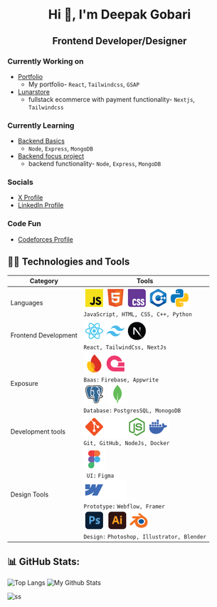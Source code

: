 <h1 align="center">Hi 👋, I'm Deepak Gobari</h1>
<h2 align="center">Frontend Developer/Designer</h2>

### Currently Working on
- [Portfolio](https://github.com/mintdexdev/portfolio)
  - My portfolio- `React`, `Tailwindcss`, `GSAP`
- [Lunarstore](https://github.com/mintdexdev/lunarstore)
  - fullstack ecommerce with payment functionality- `Nextjs`, `Tailwindcss`

### Currently Learning 
- [Backend Basics](https://github.com/mintdexdev/learn_backend.git)
  - `Node`, `Express`, `MongoDB`
- [Backend focus project](https://github.com/mintdexdev/videotube-backend.git)
  - backend functionality- `Node`, `Express`, `MongoDB`

### Socials
- [X Profile](https://x.com/mintdexdev)
- [LinkedIn Profile](https://www.linkedin.com/in/mintdexdev/)

### Code Fun
- [Codeforces Profile](https://codeforces.com/profile/dexz01)

## 👨‍💻 Technologies and Tools
| Category            | Tools           |
|---------------------|-----------------|
| Languages           | ![](icons/javascript.png)![](icons/html.png)![](icons/css.png)![](icons/cpp.png)![](icons/python.png) <br/> `JavaScript, HTML, CSS, C++, Python`|
| Frontend Development| ![](icons/reactjs.png)![](icons/tailwindcss.png)![](icons/nextjs.png) <br/> `React, TailwindCss, NextJs` |
| Exposure            | ![](icons/firebase.png)![](icons/appwrite.png)  <br/> `Baas:` `Firebase, Appwrite`  <br/> ![](icons/postgresql.png) ![](icons/mongodb.png) <br/> `Database:` `PostgresSQL, MonogoDB`|
| Development tools   | ![](icons/git.png)![](icons/github.png)![](icons/nodejs.png)![](icons/docker.png) <br/> `Git, GitHub, NodeJs, Docker`|
| Design Tools        | ![](icons/figma.png) <br/> ` UI:` `Figma` <br/> ![](icons/webflow.png)![](icons/framer.png) <br/> `Prototype:` `Webflow, Framer` <br/>![](icons/photoshop.png) ![](icons/illustrator.png)![](icons/blender.png) <br/> `Design:` `Photoshop, Illustrator, Blender`|


## 📊 GitHub Stats:
![Top Langs](https://github-readme-stats.vercel.app/api/top-langs/?username=mintdexdev&layout=donut&theme=dark) 
![My Github Stats](https://github-readme-stats.vercel.app/api?username=mintdexdev&show_icons=true&theme=dark&hide_rank=true&line_height=33&hide_title=true)
 
![ss](https://github-profile-trophy.vercel.app/?username=mintdexdev)